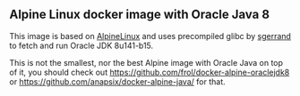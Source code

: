 ## Alpine Linux docker image with Oracle Java 8

This image is based on [AlpineLinux](http://alpinelinux.org/) and uses precompiled
glibc by [sgerrand](https://github.com/sgerrand/alpine-pkg-glibc/) to fetch and run
Oracle JDK 8u141-b15.

This is not the smallest, nor the best Alpine image with Oracle Java on top of it,
you should check out https://github.com/frol/docker-alpine-oraclejdk8 or
https://github.com/anapsix/docker-alpine-java/ for that.
